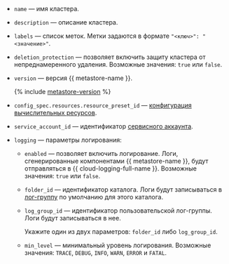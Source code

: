 * `name` — имя кластера.
* `description` — описание кластера.
* `labels` — список меток. Метки задаются в формате `"<ключ>": "<значение>"`.
* `deletion_protection` — позволяет включить защиту кластера от непреднамеренного удаления. Возможные значения: `true` или `false`.
* `version` — версия {{ metastore-name }}.

  {% include [metastore-version](metastore-version-cluster-create.md) %}

* `config_spec.resources.resource_preset_id` — [конфигурация вычислительных ресурсов](../../metadata-hub/concepts/metastore.md#presets).
* `service_account_id` — идентификатор [сервисного аккаунта](../../iam/concepts/users/service-accounts.md).
* `logging` — параметры логирования:

  * `enabled` — позволяет включить логирование. Логи, сгенерированные компонентами {{ metastore-name }}, будут отправляться в {{ cloud-logging-full-name }}. Возможные значения: `true` или `false`.
  * `folder_id` — идентификатор каталога. Логи будут записываться в [лог-группу](../../logging/concepts/log-group.md) по умолчанию для этого каталога.
  * `log_group_id` — идентификатор пользовательской лог-группы. Логи будут записываться в нее.

      Укажите один из двух параметров: `folder_id` либо `log_group_id`.

  * `min_level` — минимальный уровень логирования. Возможные значения: `TRACE`, `DEBUG`, `INFO`, `WARN`, `ERROR` и `FATAL`.